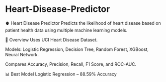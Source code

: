# Heart-Disease-Predictor
🫀 Heart Disease Predictor
Predicts the likelihood of heart disease based on patient health data using multiple machine learning models.

📖 Overview
Uses UCI Heart Disease Dataset.

Models: Logistic Regression, Decision Tree, Random Forest, XGBoost, Neural Network.

Compares Accuracy, Precision, Recall, F1 Score, and ROC-AUC.

📊 Best Model
Logistic Regression – 88.59% Accuracy
